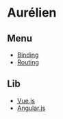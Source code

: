 # Aurélien

## Menu

* [Binding](binding)
* [Routing](routing)

## Lib

* [Vue.js](lib/vue.js)
* [Angular.js](lib/angular.js)
